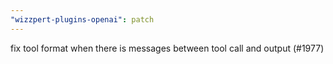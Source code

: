 ```yaml
---
"wizzpert-plugins-openai": patch
---
```


fix tool format when there is messages between tool call and output (#1977)

